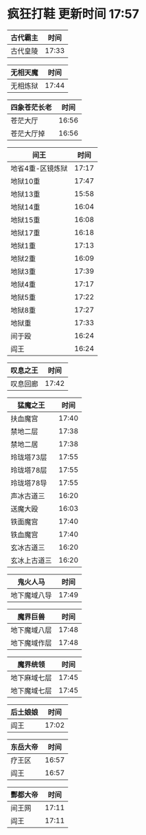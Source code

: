 # 疯狂打鞋 更新时间 17:57

| 古代霸主   | 时间    |
|--------|-------|
| 古代皇陵 | 17:33 |

| 无相天魔   | 时间    |
|--------|-------|
| 无相炼狱 | 17:44 |

| 四象苍茫长老   | 时间    |
|--------|-------|
| 苍茫大厅 | 16:56 |
| 苍茫大厅掉 | 16:56 |

| 间王   | 时间    |
|--------|-------|
| 地省4重-区镜炼狱 | 17:17 |
| 地狱10重 | 17:47 |
| 地狱13重 | 15:58 |
| 地狱14重 | 16:04 |
| 地狱15重 | 16:08 |
| 地狱17重 | 16:18 |
| 地狱1重 | 17:13 |
| 地狱2重 | 16:09 |
| 地狱3重 | 17:39 |
| 地狱4重 | 17:17 |
| 地狱5重 | 17:22 |
| 地狱8重 | 17:27 |
| 地狱重 | 17:33 |
| 间于殴 | 16:24 |
| 阎王 | 16:24 |

| 叹息之王   | 时间    |
|--------|-------|
| 叹息回廊 | 17:42 |

| 猛魔之王   | 时间    |
|--------|-------|
| 扶血魔宫 | 17:40 |
| 禁地二层 | 17:38 |
| 禁地二居 | 17:38 |
| 玲珑塔73层 | 17:55 |
| 玲珑塔78层 | 17:55 |
| 玲珑塔78导 | 17:55 |
| 声冰古道三 | 16:20 |
| 送魔大殴 | 16:03 |
| 铁面魔宫 | 17:40 |
| 铁血魔宫 | 17:40 |
| 玄冰古道三 | 16:20 |
| 玄冰上古道三 | 16:20 |

| 鬼火人马   | 时间    |
|--------|-------|
| 地下魔域八导 | 17:49 |

| 魔界巨兽   | 时间    |
|--------|-------|
| 地下魔域八层 | 17:48 |
| 地下魔域作层 | 17:48 |

| 魔界统领   | 时间    |
|--------|-------|
| 地下麻域七层 | 17:45 |
| 地下魔域七层 | 17:45 |

| 后土娘娘   | 时间    |
|--------|-------|
| 阎王 | 17:02 |

| 东岳大帝   | 时间    |
|--------|-------|
| 疗王区 | 16:57 |
| 阎王 | 16:57 |

| 酆都大帝   | 时间    |
|--------|-------|
| 间王网 | 17:11 |
| 阎王 | 17:11 |